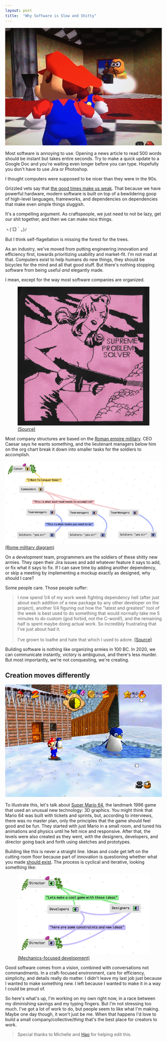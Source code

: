 ```yaml
---
layout: post
title:  "Why Software is Slow and Shitty"
---
```

<p></p>

<img src="/images/2020/mario64-camera.jpg" class="large">


Most software is annoying to use. Opening a news article to read 500 words should be instant but takes entire seconds. Try to make a quick update to a Google Doc and you're waiting even longer before you can type. Hopefully you don't have to use Jira or Photoshop.

I thought computers were supposed to be nicer than they were in the 90s.

Grizzled vets say that [the good times make us weak](https://tonsky.me/blog/good-times-weak-men/). That because we have powerful hardware, modern software is built on top of a bewildering goop of high-level languages, frameworks, and dependencies on dependencies that make even simple things sluggish.

It's a compelling argument. As craftspeople, we just need to not be lazy, get our shit together, and then we can make nice things.

ヽ(´□｀。)ﾉ

But I think self-flagellation is missing the forest for the trees.

As an industry, we've moved from putting engineering innovation and efficiency first, towards prioritizing usability and market-fit. I'm not mad at that. Computers exist to help humans do new things, they should be bicycles for the mind and all that good stuff. But there's nothing stopping software from being useful _and_ elegantly made.

I mean, except for the way most software companies are organized.

<figure>
  <img src="/images/2020/supreme-problem-solves.png">
  <figcaption>
    <a href="https://www.are.na/block/1975355">(Source)</a>
  </figcaption>
</figure>

Most company structures are based on the [Roman empire military](https://www.hierarchystructure.com/roman-military-hierarchy/). CEO Caesar says he wants something, and the lieutenant managers below him on the org chart break it down into smaller tasks for the soldiers to accomplish.

<img src="/images/2020/caesar-diagram.png" class="no-shadow large">
<a href="https://kinopio.club/roman-military-diagram-Q9vX2HJbM3-tJD0CaTDxM">(Rome military diagram)</a>

On a development team, programmers are the soldiers of these shitty new armies. They open their Jira issues and add whatever feature it says to add, or fix what it says to fix. If I can save time by adding another dependency, or skip a meeting by implementing a mockup exactly as designed, why should I care?

Some people care. Those people suffer:

> I now spend 1/4 of my work week fighting dependency hell (after just about each addition of a new package by any other developer on the project), another 1/4 figuring out how the "latest and greatest" tool of the week is best used to do something that would normally take me 5 minutes to do custom (god forbid, not the C-word!), and the remaining half is spent maybe doing actual work. So incredibly frustrating that I've just about had it.
<br/><br/>
I've grown to loathe and hate that which I used to adore. <a href="https://news.ycombinator.com/item?id=18027977">(Source)</a>

Building software is nothing like organizing armies in 100 BC. In 2020, we can communicate instantly, victory is ambiguous, and there's less murder. But most importantly, we're not conquesting, we're creating.

## Creation moves differently

<img src="/images/2020/mario64-penguin.jpg">

To illustrate this, let's talk about [Super Mario 64](https://www.youtube.com/watch?v=8MQO2STCbbY), the landmark 1996 game that used an unusual new technology: 3D graphics. You might think that Mario 64 was built with tickets and sprints, but, according to interviews, there was no master plan, only the principles that the game should feel good and be fun. They started with just Mario in a small room, and tuned his animations and physics until he felt nice and responsive. After that, the levels were also created as they went, with the designers, developers, and director going back and forth using sketches and prototypes.

Building like this is never a straight line. Ideas and code get left on the cutting room floor because part of innovation is questioning whether what you made [should exist](https://www.folklore.org/StoryView.py?project=Macintosh&story=MacPaint_Evolution.txt). The process is cyclical and iterative, looking something like:

<figure>
  <img src="/images/2020/cyclical creation diagram.png" class="no-shadow">
  <figcaption>
    <a href="https://kinopio.club/mechanics-focused-development-lCHFGyOJfskhGAZ5Lul5v">(Mechanics-focused development)</a>
  </figcaption>
</figure>

Good software comes from a vision, combined with conversations not commandments. In a craft-focused environment, care for efficiency, simplicity, and details really do matter. I didn't leave my last job just because I wanted to make something new. I left because I wanted to make it in a way I could be proud of.

So here's what's up, I'm working on my own right now, in a race between my diminishing savings and my typing fingers. But I'm not stressing too much. I've got a lot of work to do, but people seem to like what I'm making. Maybe one day though, it won't just be me. When that happens I'd love to build a small company/collective/*thing* that's the best place for creators to work.

> Special thanks to Michelle and [Hao](https://twitter.com/haoformayor) for helping edit this.
